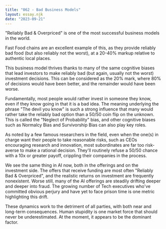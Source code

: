 ```yaml
---
title: "062 - Bad Business Models"
layout: essay.njk
date: "2023-09-21"
---
```


"Reliably Bad & Overpriced" is one of the most successful business models in the world.

Fast Food chains are an excellent example of this, as they provide reliably bad food (but also reliably not the worst), at a 20-40% markup relative to authentic local places.

This business model thrives thanks to many of the same cognitive biases that lead investors to make reliably bad (but again, usually not the worst) investment decisions. This can be considered as the 20% mark, where 80% of decisions would have been better, and the remainder would have been worse.

Fundamentally, most people would rather invest in someone they know, even if they know going in that it is a bad idea. The meaning underlying the phrase "The devil you know" is such a strong influence that many would rather take the reliably bad option than a 50/50 coin flip on the unknown. This is called the "Neglect of Probability" bias, and other cognitive biases such as Normalcy Bias and Survivorship Bias can also play key roles.

As noted by a few famous researchers in the field, even when the one(s) in charge want their people to take reasonable risks, such as CEOs encouraging research and innovation, most subordinates are far too risk-averse to make a rational decision. They'll routinely refuse a 50/50 chance with a 10x or greater payoff, crippling their companies in the process.

We see the same thing in AI now, both in the offerings and on the investment side. The offers that receive funding are most often "Reliably Bad & Overpriced", and the realistic returns on investment are frequently nonexistent. Worse still, many of the AI offerings are steadily drifting deeper and deeper into fraud. The growing number of Tech executives who've committed obvious perjury and have yet to face prison time is one metric highlighting this drift.

These dynamics work to the detriment of all parties, with both near and long-term consequences. Human stupidity is one market force that should never be underestimated. At the moment, it appears to be the dominant factor.